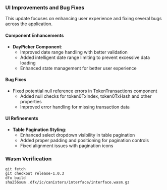 ### UI Improvements and Bug Fixes

This update focuses on enhancing user experience and fixing several bugs across the application.

#### Component Enhancements

- **DayPicker Component**:
  - Improved date range handling with better validation
  - Added intelligent date range limiting to prevent excessive data loading
  - Enhanced state management for better user experience

#### Bug Fixes

- Fixed potential null reference errors in TokenTransactions component
  - Added null checks for token0TxIndex, token0TxHash and other properties
  - Improved error handling for missing transaction data

#### UI Refinements

- **Table Pagination Styling**:
  - Enhanced select dropdown visibility in table pagination
  - Added proper padding and positioning for pagination controls
  - Fixed alignment issues with pagination icons

### Wasm Verification

```
git fetch
git checkout release-1.0.3
dfx build
sha256sum .dfx/ic/canisters/interface/interface.wasm.gz
```
